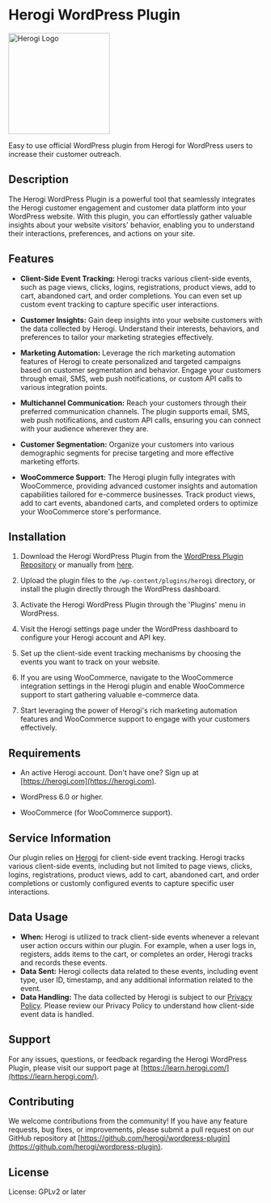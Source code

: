 # Herogi WordPress Plugin

<img src="https://herogi.com/wp-content/uploads/2022/12/herogi-LOGO-BP03B-final-rev.png" alt="Herogi Logo" width="200" height="auto">

Easy to use official WordPress plugin from Herogi for WordPress users to increase their customer outreach. 

## Description

The Herogi WordPress Plugin is a powerful tool that seamlessly integrates the Herogi customer engagement and customer data platform into your WordPress website. With this plugin, you can effortlessly gather valuable insights about your website visitors' behavior, enabling you to understand their interactions, preferences, and actions on your site.

## Features

- **Client-Side Event Tracking:** Herogi tracks various client-side events, such as page views, clicks, logins, registrations, product views, add to cart, abandoned cart, and order completions. You can even set up custom event tracking to capture specific user interactions.

- **Customer Insights:** Gain deep insights into your website customers with the data collected by Herogi. Understand their interests, behaviors, and preferences to tailor your marketing strategies effectively.

- **Marketing Automation:** Leverage the rich marketing automation features of Herogi to create personalized and targeted campaigns based on customer segmentation and behavior. Engage your customers through email, SMS, web push notifications, or custom API calls to various integration points.

- **Multichannel Communication:** Reach your customers through their preferred communication channels. The plugin supports email, SMS, web push notifications, and custom API calls, ensuring you can connect with your audience wherever they are.

- **Customer Segmentation:** Organize your customers into various demographic segments for precise targeting and more effective marketing efforts.

- **WooCommerce Support:** The Herogi plugin fully integrates with WooCommerce, providing advanced customer insights and automation capabilities tailored for e-commerce businesses. Track product views, add to cart events, abandoned carts, and completed orders to optimize your WooCommerce store's performance.

## Installation

1. Download the Herogi WordPress Plugin from the [WordPress Plugin Repository](https://wordpress.org/plugins/herogi/) or manually from [here](https://github.com/Herogi/herogi-wp-plugin/releases/tag/v1.0.0).

2. Upload the plugin files to the `/wp-content/plugins/herogi` directory, or install the plugin directly through the WordPress dashboard.

3. Activate the Herogi WordPress Plugin through the 'Plugins' menu in WordPress.

4. Visit the Herogi settings page under the WordPress dashboard to configure your Herogi account and API key.

5. Set up the client-side event tracking mechanisms by choosing the events you want to track on your website.

6. If you are using WooCommerce, navigate to the WooCommerce integration settings in the Herogi plugin and enable WooCommerce support to start gathering valuable e-commerce data.

7. Start leveraging the power of Herogi's rich marketing automation features and WooCommerce support to engage with your customers effectively.

## Requirements

- An active Herogi account. Don't have one? Sign up at [https://herogi.com](https://herogi.com).

- WordPress 6.0 or higher.

- WooCommerce (for WooCommerce support).

## Service Information

Our plugin relies on [Herogi](https://herogi.com) for client-side event tracking. Herogi tracks various client-side events, including but not limited to page views, clicks, logins, registrations, product views, add to cart, abandoned cart, and order completions or customly configured events to capture specific user interactions.

## Data Usage

- **When:** Herogi is utilized to track client-side events whenever a relevant user action occurs within our plugin. For example, when a user logs in, registers, adds items to the cart, or completes an order, Herogi tracks and records these events.
- **Data Sent:** Herogi collects data related to these events, including event type, user ID, timestamp, and any additional information related to the event.
- **Data Handling:** The data collected by Herogi is subject to our [Privacy Policy](https://herogi.com/privacy-policy). Please review our Privacy Policy to understand how client-side event data is handled.

## Support

For any issues, questions, or feedback regarding the Herogi WordPress Plugin, please visit our support page at [https://learn.herogi.com/](https://learn.herogi.com/).

## Contributing

We welcome contributions from the community! If you have any feature requests, bug fixes, or improvements, please submit a pull request on our GitHub repository at [https://github.com/herogi/wordpress-plugin](https://github.com/herogi/wordpress-plugin).

## License

License: GPLv2 or later


